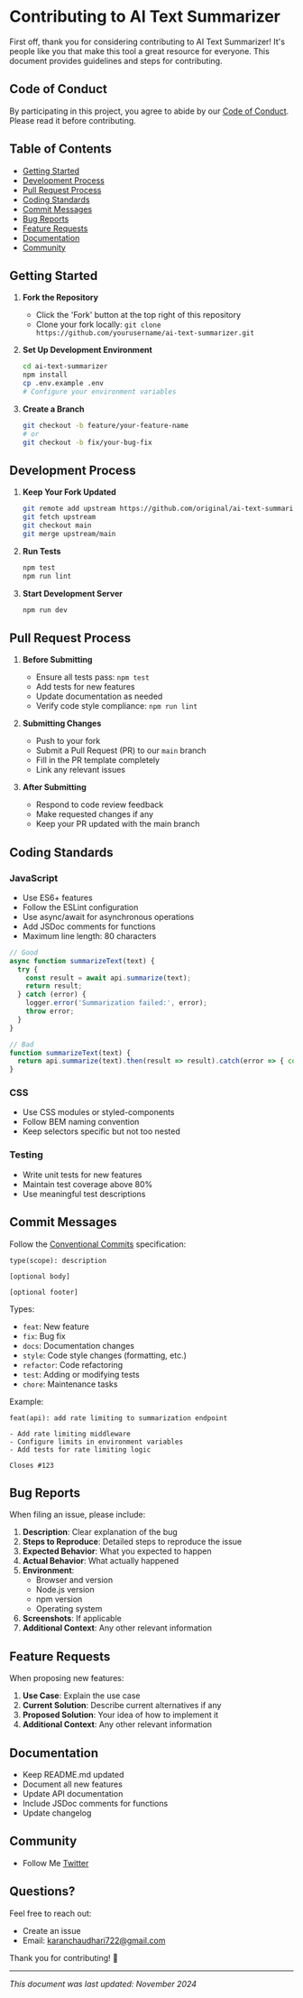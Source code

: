 # Contributing to AI Text Summarizer

First off, thank you for considering contributing to AI Text Summarizer! It's people like you that make this tool a great resource for everyone. This document provides guidelines and steps for contributing.

## Code of Conduct

By participating in this project, you agree to abide by our [Code of Conduct](CODE_OF_CONDUCT.md). Please read it before contributing.

## Table of Contents
- [Getting Started](#getting-started)
- [Development Process](#development-process)
- [Pull Request Process](#pull-request-process)
- [Coding Standards](#coding-standards)
- [Commit Messages](#commit-messages)
- [Bug Reports](#bug-reports)
- [Feature Requests](#feature-requests)
- [Documentation](#documentation)
- [Community](#community)

## Getting Started

1. **Fork the Repository**
   - Click the 'Fork' button at the top right of this repository
   - Clone your fork locally: `git clone https://github.com/yourusername/ai-text-summarizer.git`

2. **Set Up Development Environment**
   ```bash
   cd ai-text-summarizer
   npm install
   cp .env.example .env
   # Configure your environment variables
   ```

3. **Create a Branch**
   ```bash
   git checkout -b feature/your-feature-name
   # or
   git checkout -b fix/your-bug-fix
   ```

## Development Process

1. **Keep Your Fork Updated**
   ```bash
   git remote add upstream https://github.com/original/ai-text-summarizer.git
   git fetch upstream
   git checkout main
   git merge upstream/main
   ```

2. **Run Tests**
   ```bash
   npm test
   npm run lint
   ```

3. **Start Development Server**
   ```bash
   npm run dev
   ```

## Pull Request Process

1. **Before Submitting**
   - Ensure all tests pass: `npm test`
   - Add tests for new features
   - Update documentation as needed
   - Verify code style compliance: `npm run lint`

2. **Submitting Changes**
   - Push to your fork
   - Submit a Pull Request (PR) to our `main` branch
   - Fill in the PR template completely
   - Link any relevant issues

3. **After Submitting**
   - Respond to code review feedback
   - Make requested changes if any
   - Keep your PR updated with the main branch

## Coding Standards

### JavaScript

- Use ES6+ features
- Follow the ESLint configuration
- Use async/await for asynchronous operations
- Add JSDoc comments for functions
- Maximum line length: 80 characters

```javascript
// Good
async function summarizeText(text) {
  try {
    const result = await api.summarize(text);
    return result;
  } catch (error) {
    logger.error('Summarization failed:', error);
    throw error;
  }
}

// Bad
function summarizeText(text) {
  return api.summarize(text).then(result => result).catch(error => { console.log(error); throw error; });
}
```

### CSS

- Use CSS modules or styled-components
- Follow BEM naming convention
- Keep selectors specific but not too nested

### Testing

- Write unit tests for new features
- Maintain test coverage above 80%
- Use meaningful test descriptions

## Commit Messages

Follow the [Conventional Commits](https://www.conventionalcommits.org/) specification:

```
type(scope): description

[optional body]

[optional footer]
```

Types:
- `feat`: New feature
- `fix`: Bug fix
- `docs`: Documentation changes
- `style`: Code style changes (formatting, etc.)
- `refactor`: Code refactoring
- `test`: Adding or modifying tests
- `chore`: Maintenance tasks

Example:
```
feat(api): add rate limiting to summarization endpoint

- Add rate limiting middleware
- Configure limits in environment variables
- Add tests for rate limiting logic

Closes #123
```

## Bug Reports

When filing an issue, please include:

1. **Description**: Clear explanation of the bug
2. **Steps to Reproduce**: Detailed steps to reproduce the issue
3. **Expected Behavior**: What you expected to happen
4. **Actual Behavior**: What actually happened
5. **Environment**:
   - Browser and version
   - Node.js version
   - npm version
   - Operating system
6. **Screenshots**: If applicable
7. **Additional Context**: Any other relevant information

## Feature Requests

When proposing new features:

1. **Use Case**: Explain the use case
2. **Current Solution**: Describe current alternatives if any
3. **Proposed Solution**: Your idea of how to implement it
4. **Additional Context**: Any other relevant information

## Documentation

- Keep README.md updated
- Document all new features
- Update API documentation
- Include JSDoc comments for functions
- Update changelog

## Community
- Follow Me [Twitter](https://x.com/karannchaudhari04)

## Questions?

Feel free to reach out:
- Create an issue
- Email: karanchaudhari722@gmail.com

Thank you for contributing! 🎉

---
*This document was last updated: November 2024*